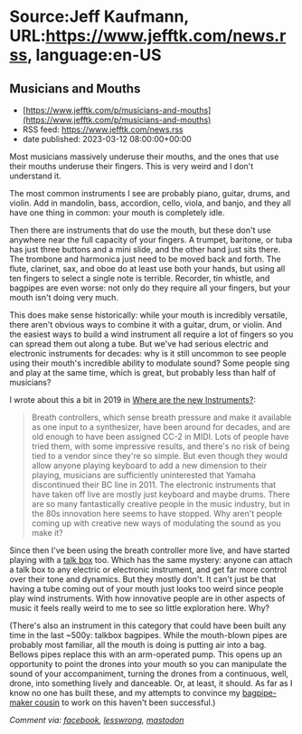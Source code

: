 # Source:Jeff Kaufmann, URL:https://www.jefftk.com/news.rss, language:en-US

## Musicians and Mouths
 - [https://www.jefftk.com/p/musicians-and-mouths](https://www.jefftk.com/p/musicians-and-mouths)
 - RSS feed: https://www.jefftk.com/news.rss
 - date published: 2023-03-12 08:00:00+00:00

<p><span>

Most musicians massively underuse their mouths, and the ones
that use their mouths underuse their fingers.  This is very
weird and I don't understand it.

</span>

<p>

The most common instruments I see are probably piano, guitar, drums,
and violin.  Add in mandolin, bass, accordion, cello, viola, and
banjo, and they all have one thing in common: your mouth is completely
idle.

</p>

<p>

Then there are instruments that do use the mouth, but these don't use
anywhere near the full capacity of your fingers.  A trumpet, baritone,
or tuba has just three buttons and a mini slide, and the other hand
just sits there.  The trombone and harmonica just need to be moved
back and forth.  The flute, clarinet, sax, and oboe do at least use
both your hands, but using all ten fingers to select a single note is
terrible.  Recorder, tin whistle, and bagpipes are even worse: not
only do they require all your fingers, but your mouth isn't doing very
much.

</p>

<p>

This does make sense historically: while your mouth is incredibly
versatile, there aren't obvious ways to combine it with a guitar,
drum, or violin.  And the easiest ways to build a wind instrument all
require a lot of fingers so you can spread them out along a tube.  But
we've had serious electric and electronic instruments for decades: why
is it still uncommon to see people using their mouth's incredible
ability to modulate sound?  Some people sing and play at the same
time, which is great, but probably less than half of musicians?

</p>

<p>

I wrote about this a bit in 2019 in <a href="https://www.jefftk.com/p/where-are-the-new-instruments">
Where are the new Instruments?</a>:

</p>

<p>

</p>

<blockquote>
Breath controllers, which sense breath pressure and make it available
as one input to a synthesizer, have been around for decades, and are
old enough to have been assigned CC-2 in MIDI. Lots of people have
tried them, with some impressive results, and there's no risk of being
tied to a vendor since they're so simple. But even though they would
allow anyone playing keyboard to add a new dimension to their playing,
musicians are sufficiently uninterested that Yamaha discontinued their
BC line in 2011. The electronic instruments that have taken off live
are mostly just keyboard and maybe drums. There are so many
fantastically creative people in the music industry, but in the 80s
innovation here seems to have stopped. Why aren't people coming up
with creative new ways of modulating the sound as you make it?
</blockquote>



<p>

Since then I've been using the breath controller more live, and have
started playing with a <a href="https://www.jefftk.com/p/playing-with-a-talk-box">talk
box</a> too.  Which has the same mystery: anyone can attach a talk box
to any electric or electronic instrument, and get far more control
over their tone and dynamics.  But they mostly don't.  It
can't just be that having a tube coming out of your mouth just looks
too weird since people play wind instruments.  With how innovative
people are in other aspects of music it feels really weird to me to
see so little exploration here.  Why?

</p>

<p>

(There's also an instrument in this category that could have been
built any time in the last ~500y: talkbox bagpipes.  While the
mouth-blown pipes are probably most familiar, all the mouth is doing is
putting air into a bag.  Bellows pipes replace this with an
arm-operated pump.  This opens up an opportunity to point the drones
into your mouth so you can manipulate the sound of your accompaniment,
turning the drones from a continuous, well, drone, into something
lively and danceable.  Or, at least, it should.  As far as I know no one
has built these, and my attempts to convince my <a href="https://www.thomfordewoodcraft.com/">bagpipe-maker cousin</a> to
work on this haven't been successful.)

  </p>

<p><i>Comment via: <a href="https://www.facebook.com/jefftk/posts/pfbid036SjLy3KwBG1LiWPuVVJFosDhA91xK7RydQD5UZ8xH4Yj2LqFXezAj9eu5w7DF4Yjl">facebook</a>, <a href="https://lesswrong.com/posts/3gW4MxKdzXfXN737f">lesswrong</a>, <a href="https://mastodon.mit.edu/@jefftk/110012737081500311">mastodon</a></i></p>


